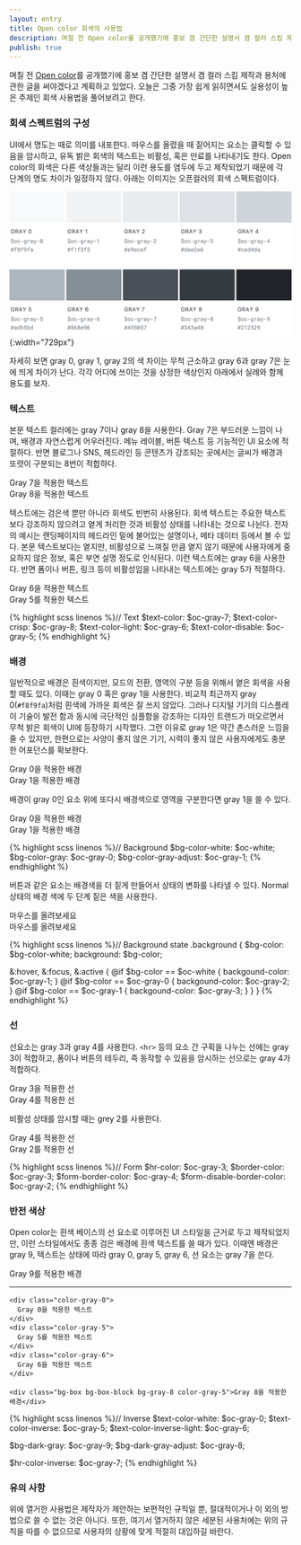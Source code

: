 ```yaml
---
layout: entry
title: Open color 회색의 사용법
description: 며칠 전 Open color를 공개했기에 홍보 겸 간단한 설명서 겸 컬러 스킴 제작과 용처에 관한 글을 써야겠다고 계획하고 있었다. 오늘은 그중 가장 쉽게 읽히면서도 실용성이 높은 주제인 회색 사용법을 풀어보려고 한다.
publish: true
---
```


며칠 전 [Open color](https://yeun.github.io/open-color/)를 공개했기에 홍보 겸 간단한 설명서 겸 컬러 스킴 제작과 용처에 관한 글을 써야겠다고 계획하고 있었다. 오늘은 그중 가장 쉽게 읽히면서도 실용성이 높은 주제인 회색 사용법을 풀어보려고 한다. 

### 회색 스펙트럼의 구성

UI에서 명도는 때로 의미를 내포한다. 마우스를 올렸을 때 짙어지는 요소는 클릭할 수 있음을 암시하고, 유독 밝은 회색의 텍스트는 비활성, 혹은 만료를 나타내기도 한다. Open color의 회색은 다른 색상들과는 달리 이런 용도를 염두에 두고 제작되었기 때문에 각 단계의 명도 차이가 일정하지 않다. 아래는 이미지는 오픈컬러의 회색 스펙트럼이다.

![open-color-gray](/images/2016-09-25/open-color-gray.png){:width="729px"}

자세히 보면 gray 0, gray 1, gray 2의 색 차이는 무척 근소하고 gray 6과 gray 7은 눈에 띄게 차이가 난다. 각각 어디에 쓰이는 것을 상정한 색상인지 아래에서 실례와 함께 용도를 보자.

### 텍스트

본문 텍스트 컬러에는 gray 7이나 gray 8을 사용한다. Gray 7은 부드러운 느낌이 나며, 배경과 자연스럽게 어우러진다. 메뉴 레이블, 버튼 텍스트 등 기능적인 UI 요소에 적절하다. 반면 블로그나 SNS, 헤드라인 등 콘텐츠가 강조되는 곳에서는 글씨가 배경과 또렷이 구분되는 8번이 적합하다.

<div class="center">
  <div class="color-gray-7">
    Gray 7을 적용한 텍스트
  </div>
  <div class="color-gray-8">
    Gray 8을 적용한 텍스트
  </div>
</div>

텍스트에는 검은색 뿐만 아니라 회색도 빈번히 사용된다. 회색 텍스트는 주요한 텍스트보다 강조하지 않으려고 옅게 처리한 것과 비활성 상태를 나타내는 것으로 나뉜다. 전자의 예시는 랜딩페이지의 헤드라인 밑에 불어있는 설명이나, 메타 데이터 등에서 볼 수 있다. 본문 텍스트보다는 옅지만, 비활성으로 느껴질 만큼 옅지 않기 때문에 사용자에게 중요하지 않은 정보, 혹은 부연 설명 정도로 인식된다. 이런 텍스트에는 gray 6을 사용한다. 반면 폼이나 버튼, 링크 등이 비활성임을 나타내는 텍스트에는 gray 5가 적절하다.

<div class="center">
  <div class="color-gray-6">
    Gray 6을 적용한 텍스트
  </div>
  <div class="color-gray-5">
    Gray 5를 적용한 텍스트
  </div>
</div>
<p></p>
{% highlight scss linenos %}// Text
$text-color:         $oc-gray-7;
$text-color-crisp:   $oc-gray-8;
$text-color-light:   $oc-gray-6;
$text-color-disable: $oc-gray-5;
{% endhighlight %}


### 배경

일반적으로 배경은 흰색이지만, 모드의 전환, 영역의 구분 등을 위해서 옅은 회색을 사용할 때도 있다. 이때는 gray 0 혹은 gray 1을 사용한다. 비교적 최근까지 gray 0(`#f8f9fa`)처럼 흰색에 가까운 회색은 잘 쓰지 않았다. 그러나 디지털 기기의 디스플레이 기술이 발전 함과 동시에 극단적인 심플함을 강조하는 디자인 트랜드가 떠오르면서 무척 밝은 회색이 UI에 등장하기 시작했다. 그런 이유로 gray 1은 약간 촌스러운 느낌을 줄 수 있지만, 한편으로는 사양이 좋지 않은 기기, 시력이 좋지 않은 사용자에게도 충분한 어포던스를 확보한다.

<div class="center">
  <div class="bg-box bg-gray-0 color-gray-6">
    Gray 0을 적용한 배경
  </div>
  <div class="bg-box bg-gray-1 color-gray-6">
    Gray 1을 적용한 배경
  </div>
</div>

배경이 gray 0인 요소 위에 또다시 배경색으로 영역을 구분한다면 gray 1을 쓸 수 있다.

<div class="center">
  <div class="bg-box bg-box-block bg-gray-0 color-gray-6">
    Gray 0을 적용한 배경
    <div class="bg-box bg-box-block bg-gray-1 color-gray-6">Gray 1을 적용한 배경</div>
  </div>
</div>

{% highlight scss linenos %}// Background
$bg-color-white:        $oc-white;
$bg-color-gray:         $oc-gray-0;
$bg-color-gray-adjust:  $oc-gray-1;
{% endhighlight %}

버튼과 같은 요소는 배경색을 더 짙게 만들어서 상태의 변화를 나타낼 수 있다. Normal 상태의 배경 색에 두 단계 짙은 색을 사용한다.


<div class="center">
  <div class="bg-box bg-white bg-hover color-gray-6">
    마우스를 올려보세요
  </div>
  <div class="bg-box bg-gray-0 bg-hover color-gray-6">
    마우스를 올려보세요
  </div>
</div>

{% highlight scss linenos %}// Background state
.background {
  $bg-color: $bg-color-white;
  background: $bg-color;

  &:hover,
  &:focus,
  &:active {
    @if $bg-color == $oc-white {
      backgound-color: $oc-gray-1;
    } @if $bg-color == $oc-gray-0 {
      backgound-color: $oc-gray-2;
    } @if $bg-color == $oc-gray-1 {
      backgound-color: $oc-gray-3;
    }
  }
}
{% endhighlight %}

### 선

선요소는 gray 3과 gray 4를 사용한다. `<hr>` 등의 요소 간 구획을 나누는 선에는 gray 3이 적합하고, 폼이나 버튼의 테두리, 즉 동작할 수 있음을 암시하는 선으로는 gray 4가 적합하다.

<div class="center">
  <div class="border-box border-gray-3 color-gray-6">
    Gray 3을 적용한 선
  </div>
  <div class="border-box border-gray-4 color-gray-6">
    Gray 4를 적용한 선
  </div>
</div>

비활성 상태를 암시할 때는 grey 2를 사용한다.

<div class="center">
  <div class="border-box border-gray-4 color-gray-6">
    Gray 4를 적용한 선
  </div>
  <div class="border-box border-gray-2 color-gray-5">
    Gray 2를 적용한 선
  </div>
</div>


{% highlight scss linenos %}// Form
$hr-color:                  $oc-gray-3;
$border-color:              $oc-gray-3;
$form-border-color:         $oc-gray-4;
$form-disable-border-color: $oc-gray-2;
{% endhighlight %}


### 반전 색상

Open color는 흰색 베이스의 선 요소로 이루어진 UI 스타일을 근거로 두고 제작되었지만, 이런 스타일에서도 종종 검은 배경에 흰색 텍스트를 쓸 때가 있다. 이때엔 배경은 gray 9, 텍스트는 상태에 따라 gray 0, gray 5, gray 6, 선 요소는 gray 7을 쓴다.

<div class="center">
  <div class="bg-box bg-box-block bg-gray-9 color-gray-5">
    Gray 9를 적용한 배경
    <hr class="bg-gray-7">

    <div class="color-gray-0">
      Gray 0을 적용한 텍스트
    </div>
    <div class="color-gray-5">
      Gray 5를 적용한 텍스트
    </div>
    <div class="color-gray-6">
      Gray 6을 적용한 텍스트
    </div>

    <div class="bg-box bg-box-block bg-gray-8 color-gray-5">Gray 8을 적용한 배경</div>
  </div>
</div>


{% highlight scss linenos %}// Inverse
$text-color-white:          $oc-gray-0;
$text-color-inverse:        $oc-gray-5;
$text-color-inverse-light:  $oc-gray-6;

$bg-dark-gray:              $oc-gray-9;
$bg-dark-gray-adjust:       $oc-gray-8;

$hr-color-inverse:          $oc-gray-7;
{% endhighlight %}

### 유의 사항

위에 열거한 사용법은 제작자가 제안하는 보편적인 규칙일 뿐, 절대적이거나 이 외의 방법으로 쓸 수 없는 것은 아니다. 또한, 여기서 열거하지 않은 세분된 사용처에는 위의 규칙을 따를 수 없으므로 사용자의 상황에 맞게 적절히 대입하길 바란다.

